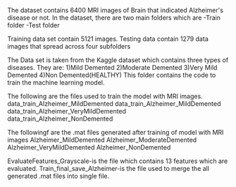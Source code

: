 The dataset contains 6400 MRI images of Brain that indicated Alzheimer's disease or not.
In the dataset, there are two main folders which are
          -Train folder
          -Test folder

Training data set contain 5121 images.
Testing data contain 1279 data images that spread across four subfolders

The Data set is taken from the Kaggle dataset which contains three types of diseases.
They are:
1)Mild Demented
2)Moderate Demented
3)Very Mild Demented
4)Non Demented(HEALTHY)
This folder contains the code to train the machine learning model.

The following are the files used to train the model with MRI images.
data_train_Alzheimer_MildDemented
data_train_Alzheimer_MildDemented
data_train_Alzheimer_VeryMildDemented
data_train_Alzheimer_NonDemented

The followingf are the .mat files generated after training of model with MRI images
Alzheimer_MildDemented
Alzheimer_ModerateDemented
Alzheimer_VeryMildDemented
Alzheimer_NonDemented

EvaluateFeatures_Grayscale-is the file which contains 13 features which are evaluated.
Train_final_save_Alzheimer-is the file used to merge the all generated .mat files into single file.
